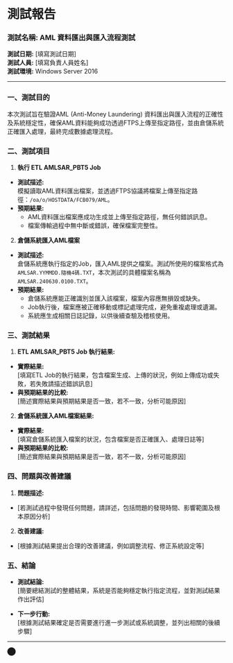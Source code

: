 # 測試報告

### 測試名稱: AML 資料匯出與匯入流程測試
**測試日期:** [填寫測試日期]  
**測試人員:** [填寫負責人員姓名]  
**測試環境:** Windows Server 2016

---

### 一、測試目的
本次測試旨在驗證AML (Anti-Money Laundering) 資料匯出與匯入流程的正確性及系統穩定性，確保AML資料能夠成功透過FTPS上傳至指定路徑，並由倉儲系統正確匯入處理，最終完成數據處理流程。

### 二、測試項目

1. **執行 ETL AMLSAR_PBT5 Job**
  - **測試描述:**  
    模擬讀取AML資料匯出檔案，並透過FTPS協議將檔案上傳至指定路徑：`/oa/o/HOSTDATA/FCB079/AML`。
  - **預期結果:**  
    - AML資料匯出檔案應成功生成並上傳至指定路徑，無任何錯誤訊息。
    - 檔案傳輸過程中無中斷或錯誤，確保檔案完整性。

2. **倉儲系統匯入AML檔案**
  - **測試描述:**  
    倉儲系統應執行指定的Job，匯入AML提供之檔案。測試所使用的檔案格式為 `AMLSAR.YYMMDD.隨機4碼.TXT`，本次測試的具體檔案名稱為 `AMLSAR.240630.0100.TXT`。
  - **預期結果:**  
    - 倉儲系統應能正確識別並匯入該檔案，檔案內容應無損毀或缺失。
    - Job執行後，檔案應被正確移動或標記處理完成，避免重複處理或遺漏。
    - 系統應生成相關日誌記錄，以供後續查驗及稽核使用。

### 三、測試結果

1. **ETL AMLSAR_PBT5 Job 執行結果:**
  - **實際結果:**  
    [填寫ETL Job的執行結果，包含檔案生成、上傳的狀況，例如上傳成功或失敗，若失敗請描述錯誤訊息]
  - **與預期結果的比較:**  
    [簡述實際結果與預期結果是否一致，若不一致，分析可能原因]

2. **倉儲系統匯入AML檔案結果:**
  - **實際結果:**  
    [填寫倉儲系統匯入檔案的狀況，包含檔案是否正確匯入、處理日誌等]
  - **與預期結果的比較:**  
    [簡述實際結果與預期結果是否一致，若不一致，分析可能原因]

### 四、問題與改善建議

1. **問題描述:**
  - [若測試過程中發現任何問題，請詳述，包括問題的發現時間、影響範圍及根本原因分析]

2. **改善建議:**
  - [根據測試結果提出合理的改善建議，例如調整流程、修正系統設定等]

### 五、結論
- **測試結論:**  
 [簡要總結測試的整體結果，系統是否能夠穩定執行指定流程，並對測試結果作出評估]

- **下一步行動:**  
 [根據測試結果確定是否需要進行進一步測試或系統調整，並列出相關的後續步驟]

---

​⬤
